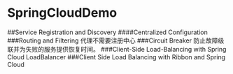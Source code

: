 # SpringCloudDemo
##Service Registration and Discovery 
####Centralized Configuration 
###Routing and Filtering  代理不需要注册中心
###Circuit Breaker 防止故障级联并为失败的服务提供恢复时间。
###Client-Side Load-Balancing with Spring Cloud LoadBalancer
###Client Side Load Balancing with Ribbon and Spring Cloud
